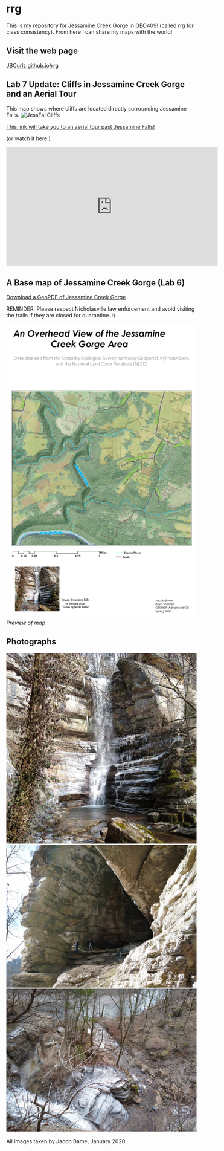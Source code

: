 # rrg
This is my repository for Jessamine Creek Gorge in GEO409! (called rrg for class consistency). From here I can share my maps with the world!
## Visit the web page

[JBCurlz.github.io/rrg](https://JBCurlz.github.io/rrg)

## Lab 7 Update: Cliffs in Jessamine Creek Gorge and an Aerial Tour

This map shows where cliffs are located directly surrounding Jessamine Falls.
![JessFallCliffs](JessFallsCliffs.jpg)

[This link will take you to an aerial tour past Jessamine Falls!](https://www.youtube.com/watch?v=C5QH-pajTf8)

(or watch it here
)
<iframe width="560" height="315" src="https://www.youtube.com/embed/C5QH-pajTf8" frameborder="0" allow="accelerometer; autoplay; encrypted-media; gyroscope; picture-in-picture" allowfullscreen></iframe>

## A Base map of Jessamine Creek Gorge (Lab 6)
[Download a GeoPDF of Jessamine Creek Gorge](basemap/jcg.pdf)

REMINDER: Please respect Nicholasville law enforcement and avoid visiting the trails if they are closed for quarantine. :)

![Preview of map](basemap/jcg.jpg)     
*Preview of map*

## Photographs

![Icy Jessamine Falls](graphics/JessamineFalls.jpg)
![Cave Entrance Along Jessamine Creek](graphics/CaveSystem.jpg)
![Overlook of the Falls and Creek](graphics/CreekOverlook.jpg)

All images taken by Jacob Bame, January 2020.